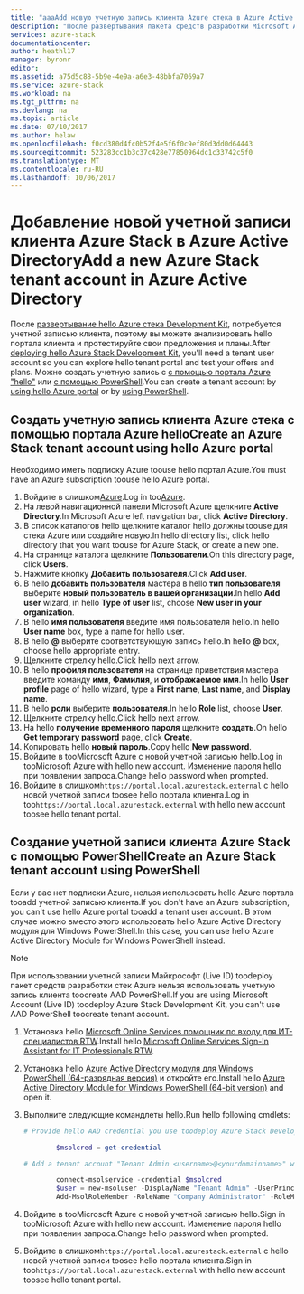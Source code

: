 ```yaml
---
title: "aaaAdd новую учетную запись клиента Azure стека в Azure Active Directory | Документы Microsoft"
description: "После развертывания пакета средств разработки Microsoft Azure стека, необходимо по крайней мере один toocreate клиента учетной записи пользователя, поэтому можно изучить hello клиентского портала."
services: azure-stack
documentationcenter: 
author: heathl17
manager: byronr
editor: 
ms.assetid: a75d5c88-5b9e-4e9a-a6e3-48bbfa7069a7
ms.service: azure-stack
ms.workload: na
ms.tgt_pltfrm: na
ms.devlang: na
ms.topic: article
ms.date: 07/10/2017
ms.author: helaw
ms.openlocfilehash: f0cd380d4fc0b52f4e5f6f0c9ef80d3dd0d64443
ms.sourcegitcommit: 523283cc1b3c37c428e77850964dc1c33742c5f0
ms.translationtype: MT
ms.contentlocale: ru-RU
ms.lasthandoff: 10/06/2017
---
```

# <a name="add-a-new-azure-stack-tenant-account-in-azure-active-directory"></a><span data-ttu-id="c2aae-103">Добавление новой учетной записи клиента Azure Stack в Azure Active Directory</span><span class="sxs-lookup"><span data-stu-id="c2aae-103">Add a new Azure Stack tenant account in Azure Active Directory</span></span>
<span data-ttu-id="c2aae-104">После [развертывание hello Azure стека Development Kit](azure-stack-run-powershell-script.md), потребуется учетной записью клиента, поэтому вы можете анализировать hello портала клиента и протестируйте свои предложения и планы.</span><span class="sxs-lookup"><span data-stu-id="c2aae-104">After [deploying hello Azure Stack Development Kit](azure-stack-run-powershell-script.md), you'll need a tenant user account so you can explore hello tenant portal and test your offers and plans.</span></span> <span data-ttu-id="c2aae-105">Можно создать учетную запись с [с помощью портала Azure "hello"](#create-an-azure-stack-tenant-account-using-the-azure-portal) или [с помощью PowerShell](#create-an-azure-stack-tenant-account-using-powershell).</span><span class="sxs-lookup"><span data-stu-id="c2aae-105">You can create a tenant account by [using hello Azure portal](#create-an-azure-stack-tenant-account-using-the-azure-portal) or by [using PowerShell](#create-an-azure-stack-tenant-account-using-powershell).</span></span>

## <a name="create-an-azure-stack-tenant-account-using-hello-azure-portal"></a><span data-ttu-id="c2aae-106">Создать учетную запись клиента Azure стека с помощью портала Azure hello</span><span class="sxs-lookup"><span data-stu-id="c2aae-106">Create an Azure Stack tenant account using hello Azure portal</span></span>
<span data-ttu-id="c2aae-107">Необходимо иметь подписку Azure toouse hello портал Azure.</span><span class="sxs-lookup"><span data-stu-id="c2aae-107">You must have an Azure subscription toouse hello Azure portal.</span></span>

1. <span data-ttu-id="c2aae-108">Войдите в слишком[Azure](http://manage.windowsazure.com).</span><span class="sxs-lookup"><span data-stu-id="c2aae-108">Log in too[Azure](http://manage.windowsazure.com).</span></span>
2. <span data-ttu-id="c2aae-109">На левой навигационной панели Microsoft Azure щелкните **Active Directory**.</span><span class="sxs-lookup"><span data-stu-id="c2aae-109">In Microsoft Azure left navigation bar, click **Active Directory**.</span></span>
3. <span data-ttu-id="c2aae-110">В список каталогов hello щелкните каталог hello должны toouse для стека Azure или создайте новую.</span><span class="sxs-lookup"><span data-stu-id="c2aae-110">In hello directory list, click hello directory that you want toouse for Azure Stack, or create a new one.</span></span>
4. <span data-ttu-id="c2aae-111">На странице каталога щелкните **Пользователи**.</span><span class="sxs-lookup"><span data-stu-id="c2aae-111">On this directory page, click **Users**.</span></span>
5. <span data-ttu-id="c2aae-112">Нажмите кнопку **Добавить пользователя**.</span><span class="sxs-lookup"><span data-stu-id="c2aae-112">Click **Add user**.</span></span>
6. <span data-ttu-id="c2aae-113">В hello **добавить пользователя** мастера в hello **тип пользователя** выберите **новый пользователь в вашей организации**.</span><span class="sxs-lookup"><span data-stu-id="c2aae-113">In hello **Add user** wizard, in hello **Type of user** list, choose **New user in your organization**.</span></span>
7. <span data-ttu-id="c2aae-114">В hello **имя пользователя** введите имя пользователя hello.</span><span class="sxs-lookup"><span data-stu-id="c2aae-114">In hello **User name** box, type a name for hello user.</span></span>
8. <span data-ttu-id="c2aae-115">В hello  **@**  выберите соответствующую запись hello.</span><span class="sxs-lookup"><span data-stu-id="c2aae-115">In hello **@** box, choose hello appropriate entry.</span></span>
9. <span data-ttu-id="c2aae-116">Щелкните стрелку hello.</span><span class="sxs-lookup"><span data-stu-id="c2aae-116">Click hello next arrow.</span></span>
10. <span data-ttu-id="c2aae-117">В hello **профиля пользователя** на странице приветствия мастера введите команду **имя**, **Фамилия**, и **отображаемое имя**.</span><span class="sxs-lookup"><span data-stu-id="c2aae-117">In hello **User profile** page of hello wizard, type a **First name**, **Last name**, and **Display name**.</span></span>
11. <span data-ttu-id="c2aae-118">В hello **роли** выберите **пользователя**.</span><span class="sxs-lookup"><span data-stu-id="c2aae-118">In hello **Role** list, choose **User**.</span></span>
12. <span data-ttu-id="c2aae-119">Щелкните стрелку hello.</span><span class="sxs-lookup"><span data-stu-id="c2aae-119">Click hello next arrow.</span></span>
13. <span data-ttu-id="c2aae-120">На hello **получение временного пароля** щелкните **создать**.</span><span class="sxs-lookup"><span data-stu-id="c2aae-120">On hello **Get temporary password** page, click **Create**.</span></span>
14. <span data-ttu-id="c2aae-121">Копировать hello **новый пароль**.</span><span class="sxs-lookup"><span data-stu-id="c2aae-121">Copy hello **New password**.</span></span>
15. <span data-ttu-id="c2aae-122">Войдите в tooMicrosoft Azure с новой учетной записью hello.</span><span class="sxs-lookup"><span data-stu-id="c2aae-122">Log in tooMicrosoft Azure with hello new account.</span></span> <span data-ttu-id="c2aae-123">Изменение пароля hello при появлении запроса.</span><span class="sxs-lookup"><span data-stu-id="c2aae-123">Change hello password when prompted.</span></span>
16. <span data-ttu-id="c2aae-124">Войдите в слишком`https://portal.local.azurestack.external` с hello новой учетной записи toosee hello портала клиента.</span><span class="sxs-lookup"><span data-stu-id="c2aae-124">Log in too`https://portal.local.azurestack.external` with hello new account toosee hello tenant portal.</span></span>

## <a name="create-an-azure-stack-tenant-account-using-powershell"></a><span data-ttu-id="c2aae-125">Создание учетной записи клиента Azure Stack с помощью PowerShell</span><span class="sxs-lookup"><span data-stu-id="c2aae-125">Create an Azure Stack tenant account using PowerShell</span></span>
<span data-ttu-id="c2aae-126">Если у вас нет подписки Azure, нельзя использовать hello Azure портала tooadd учетной записью клиента.</span><span class="sxs-lookup"><span data-stu-id="c2aae-126">If you don't have an Azure subscription, you can't use hello Azure portal tooadd a tenant user account.</span></span> <span data-ttu-id="c2aae-127">В этом случае можно вместо этого использовать hello Azure Active Directory модуля для Windows PowerShell.</span><span class="sxs-lookup"><span data-stu-id="c2aae-127">In this case, you can use hello Azure Active Directory Module for Windows PowerShell instead.</span></span>

> [!NOTE]
> <span data-ttu-id="c2aae-128">При использовании учетной записи Майкрософт (Live ID) toodeploy пакет средств разработки стек Azure нельзя использовать учетную запись клиента toocreate AAD PowerShell.</span><span class="sxs-lookup"><span data-stu-id="c2aae-128">If you are using Microsoft Account (Live ID) toodeploy Azure Stack Development Kit, you can't use AAD PowerShell toocreate tenant account.</span></span> 
> 
> 

1. <span data-ttu-id="c2aae-129">Установка hello [Microsoft Online Services помощник по входу для ИТ-специалистов RTW](https://www.microsoft.com/en-us/download/details.aspx?id=41950).</span><span class="sxs-lookup"><span data-stu-id="c2aae-129">Install hello [Microsoft Online Services Sign-In Assistant for IT Professionals RTW](https://www.microsoft.com/en-us/download/details.aspx?id=41950).</span></span>
2. <span data-ttu-id="c2aae-130">Установка hello [Azure Active Directory модуля для Windows PowerShell (64-разрядная версия)](http://go.microsoft.com/fwlink/p/?linkid=236297) и откройте его.</span><span class="sxs-lookup"><span data-stu-id="c2aae-130">Install hello [Azure Active Directory Module for Windows PowerShell (64-bit version)](http://go.microsoft.com/fwlink/p/?linkid=236297) and open it.</span></span>
3. <span data-ttu-id="c2aae-131">Выполните следующие командлеты hello.</span><span class="sxs-lookup"><span data-stu-id="c2aae-131">Run hello following cmdlets:</span></span>

    ```powershell
    # Provide hello AAD credential you use toodeploy Azure Stack Development Kit

            $msolcred = get-credential

    # Add a tenant account "Tenant Admin <username>@<yourdomainname>" with hello initial password "<password>".

            connect-msolservice -credential $msolcred
            $user = new-msoluser -DisplayName "Tenant Admin" -UserPrincipalName <username>@<yourdomainname> -Password <password>
            Add-MsolRoleMember -RoleName "Company Administrator" -RoleMemberType User -RoleMemberObjectId $user.ObjectId

    ```

1. <span data-ttu-id="c2aae-132">Войдите в tooMicrosoft Azure с новой учетной записью hello.</span><span class="sxs-lookup"><span data-stu-id="c2aae-132">Sign in tooMicrosoft Azure with hello new account.</span></span> <span data-ttu-id="c2aae-133">Изменение пароля hello при появлении запроса.</span><span class="sxs-lookup"><span data-stu-id="c2aae-133">Change hello password when prompted.</span></span>
2. <span data-ttu-id="c2aae-134">Войдите в слишком`https://portal.local.azurestack.external` с hello новой учетной записи toosee hello портала клиента.</span><span class="sxs-lookup"><span data-stu-id="c2aae-134">Sign in too`https://portal.local.azurestack.external` with hello new account toosee hello tenant portal.</span></span>

